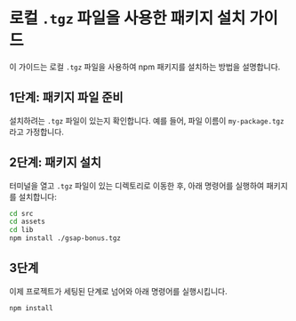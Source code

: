 # 로컬 `.tgz` 파일을 사용한 패키지 설치 가이드

이 가이드는 로컬 `.tgz` 파일을 사용하여 npm 패키지를 설치하는 방법을 설명합니다.

## 1단계: 패키지 파일 준비

설치하려는 `.tgz` 파일이 있는지 확인합니다. 예를 들어, 파일 이름이 `my-package.tgz`라고 가정합니다.

## 2단계: 패키지 설치

터미널을 열고 `.tgz` 파일이 있는 디렉토리로 이동한 후, 아래 명령어를 실행하여 패키지를 설치합니다:

```sh
cd src
cd assets
cd lib
npm install ./gsap-bonus.tgz
```

## 3단계

이제 프로젝트가 세팅된 단계로 넘어와 아래 명령어를 실행시킵니다.

```sh
npm install
```
